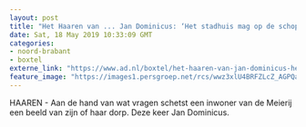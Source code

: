 ```yaml
---
layout: post
title: "Het Haaren van ... Jan Dominicus: ‘Het stadhuis mag op de schop’"
date: Sat, 18 May 2019 10:33:09 GMT
categories: 
- noord-brabant 
- boxtel 
externe_link: "https://www.ad.nl/boxtel/het-haaren-van-jan-dominicus-het-stadhuis-mag-op-de-schop~a78cf137/"
feature_image: "https://images1.persgroep.net/rcs/wwz3xlU4BRFZLcZ_AGPQaT38aLk/diocontent/148342415/_fitwidth/400/?appId=21791a8992982cd8da851550a453bd7f&quality=0.7"
---
```


HAAREN - Aan de hand van wat vragen schetst een inwoner van de Meierij een beeld van zijn of haar dorp. Deze keer Jan Dominicus.
